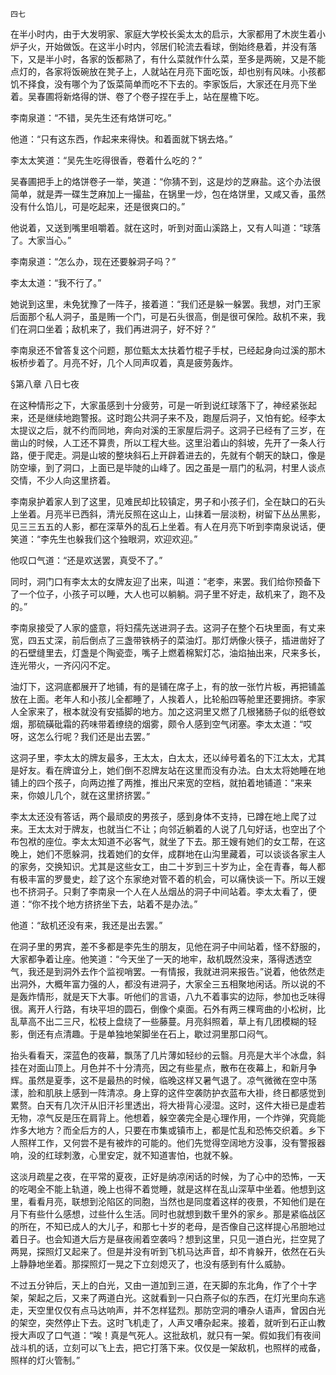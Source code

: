     四七 

   在半小时内，由于大发明家、家庭大学校长奚太太的启示，大家都用了木炭生着小炉子火，开始做饭。在这半小时内，邻居们轮流去看球，倒始终悬着，并没有落下，又是半小时，各家的饭都熟了，有什么菜就作什么菜，至多是两碗，又是不能点灯的，各家将饭碗放在凳子上，人就站在月亮下面吃饭，却也别有风味。小孩都饥不择食，没有哪个为了饭菜简单而吃不下去的。李家饭后，大家还在月亮下坐着。吴春圃将新烙得的饼、卷了个卷子捏在手上，站在屋檐下吃。

   李南泉道：“不错，吴先生还有烙饼可吃。”

   他道：“只有这东西，作起来来得快。和着面就下锅去烙。”

   李太太笑道：“吴先生吃得很香，卷着什么吃的？”

   吴春圃把手上的烙饼卷子一举，笑道：“你猜不到，这是炒的芝麻盐。这个办法很简单，就是弄一碟生芝麻加上一撮盐，在锅里一炒，包在烙饼里，又咸又香，虽然没有什么馅儿，可是吃起来，还是很爽口的。”

   他说着，又送到嘴里咀嚼着。就在这时，听到对面山溪路上，又有人叫道：“球落了。大家当心。”

   李南泉道：“怎么办，现在还要躲洞子吗？”

   李太太道：“我不行了。”

   她说到这里，未免犹豫了一阵子，接着道：“我们还是躲一躲罢。我想，对门王家后面那个私人洞子，虽是贿一个门，可是石头很高，倒是很可保险。敌机不来，我们在洞口坐着；敌机来了，我们再进洞子，好不好？”

   李南泉还不曾答复这个问题，那位甄太太扶着竹棍子手杖，已经起身向过溪的那木板桥步着了。月亮不好，几个人同声叹着，真是疲劳轰炸。

   §第八章 八日七夜

   在这种情形之下，大家虽感到十分疲劳，可是一听到说红球落下了，神经紧张起来，还是继续地跑警报。这时跑公共洞子来不及，跑屋后洞子，又怕有蛇。经李太太提议之后，就不约而同地，奔向对溪的王家屋后洞子。这洞子已经有了三岁，在凿山的时候，人工还不算贵，所以工程大些。这里沿着山的斜坡，先开了一条人行路，便于爬走。洞是山坡的整块斜石上开辟着进去的，先就有个朝天的缺口，像是防空壕，到了洞口，上面已是毕陡的山峰了。因之虽是一扇门的私洞，村里人谈点交情，不少人向这里挤着。

   李南泉护着家人到了这里，见难民却比较镇定，男子和小孩子们，全在缺口的石头上坐着。月亮半已西斜，清光反照在这山上，山抹着一层淡粉，树留下丛丛黑影，见三三五五的人影，都在深草外的乱石上坐着。有人在月亮下听到李南泉说话，便笑道：“李先生也躲我们这个独眼洞，欢迎欢迎。”

   他叹口气道：“还是欢送罢，真受不了。”

   同时，洞门口有李太太的女牌友迎了出来，叫道：“老李，来罢。我们给你预备下了一个位子，小孩子可以睡，大人也可以躺躺。洞子里不好走，敌机来了，跑不及的。”

   李南泉接受了人家的盛意，将妇孺先送进洞子去。这洞子在整个石块里面，有丈来宽，四五丈深，前后倒点了三盏带铁柄子的菜油灯。那灯炳像火筷子，插进凿好了的石壁缝里去，灯盏是个陶瓷壶，嘴子上燃着棉絮灯芯，油焰抽出来，尺来多长，连光带火，一齐闪闪不定。

   油灯下，这洞底都展开了地铺，有的是铺在席子上，有的放一张竹片板，再把铺盖放在上面。老年人和小孩儿全都睡了，人挨着人，比轮船四等舱里还要拥挤。李家人全家来了，根本就没有安插脚的地方。加之这洞里又燃了几根猪肠子似的纸卷蚊烟，那硫磺砒霜的药味带着缭绕的烟雾，颇令人感到空气闭塞。李太太道：“哎呀，这怎么行呢？我们还是出去罢。”

   这洞子里，李太太的牌友最多，王太太，白太太，还以绰号着名的下江太太，尤其是好友。看在牌谊分上，她们倒不忍牌友站在这里而没有办法。白太太将她睡在地铺上的四个孩子，向两边推了两推，推出尺来宽的空档，就拍着地铺道：“来来来，你娘儿几个，就在这里挤挤罢。”

   李太太还没有答话，两个最顽皮的男孩子，感到身体不支持，已蹲在地上爬了过来。王太太对于牌友，也就当仁不让；向邻近躺着的人说了几句好话，也空出了个布包袱的座位。李太太知道不必客气，就坐了下去。那王嫂有她们的女工帮，在这晚上，她们不愿躲洞，找着她们的女伴，成群地在山沟里藏着，可以谈谈各家主人的家务，交换知识。尤其是这些女工，由二十岁到三十岁为止，全在青春，每人都有极丰富的罗曼史，趁了这个东家绝对管不着的机会，可以痛快谈一下。所以王嫂也不挤洞子。只剩了李南泉一个人在人丛烟丛的洞子中间站着。李太太看了，便道：“你不找个地方挤挤坐下去，站着不是办法。”

   他道：“敌机还没有来，我还是出去罢。”

   在洞子里的男宾，差不多都是李先生的朋友，见他在洞子中间站着，怪不舒服的，大家都争着让座。他笑道：“今天坐了一天的地牢，敌机既然没来，落得透透空气，我还是到洞外去作个监视哨罢。一有情报，我就进洞来报告。”说着，他依然走出洞外，大概年富力强的人，都没有进洞子，大家全三五相聚地闲话。所以说的不是轰炸情形，就是天下大事。听他们的言语，八九不着事实的边际，参加也乏味得很。离开人行路，有块平坦的圆石，倒像个桌面。石外有两三棵弯曲的小松树，比乱草高不出二三尺，松枝上盘绕了一些藤蔓。月亮斜照着，草上有几团模糊的轻影，倒还有点清趣。于是单独地架脚坐在石上，歇过洞里那口闷气。

   抬头看看天，深蓝色的夜幕，飘荡了几片薄如轻纱的云翳。月亮是大半个冰盘，斜挂在对面山顶上。月色并不十分清亮，因之有些星点，散布在夜幕上，和新月争辉。虽然是夏季，这不是最热的时候，临晚这样又暑气退了。凉气微微在空中荡漾，脸和肌肤上感到一阵清凉。身上穿的这件空袭防护衣蓝布大褂，终日都感觉到累赘。白天有几次汗从旧汗衫里透出，将大褂背心浸湿。这时，这件大褂已是虚若无物，凉气反是压在肩背上。他想着，躲空袭完全是心理作用，一个炸弹，究竟能炸多大地方？而全后方的人，只要在市集或镇市上，都是忙乱和恐怖交织着。乡下人照样工作，又何尝不是有被炸的可能的。他们先觉得空阔地方没事，没有警报器响，没的红球刺激，心里安定，就不知道害怕，也就不躲。

   这淡月疏星之夜，在平常的夏夜，正好是纳凉闲话的时候，为了心中的恐怖，一天的吃喝全不能上轨道，晚上也得不着觉睡，就是这样在乱山深草中坐着。他想到这里，看看月亮，联想到沦陷区的同胞，当然也是同度着这样的夜景，不知他们是在月下有些什么感想，过些什么生活。同时也就想到数千里外的家乡。那是紧临战区的所在，不知已成人的大儿子，和那七十岁的老母，是否像自己这样提心吊胆地过着日子。也会知道大后方是昼夜闹着空袭吗？想到这里，只见一道白光，拦空晃了两晃，探照灯又起来了。但是并没有听到飞机马达声音，却不肯躲开，依然在石头上静静地坐着。那探照灯一晃之下立刻熄灭了，也没有感到有什么威胁。

   不过五分钟后，天上的白光，又由一道加到三道，在天脚的东北角，作了个十字架，架起之后，又来了两道白光。这就看到一只白燕子似的东西，在灯光里向东逃走，天空里仅仅有点马达响声，并不怎样猛烈。那防空洞的嘈杂人语声，曾因白光的架空，突然停止下去。这时飞机走了，人声又嘈杂起来。接着，就听到石正山教授大声叹了口气道：“唉！真是气死人。这批敌机，就只有一架。假如我们有夜间战斗机的话，立刻可以飞上去，把它打落下来。仅仅是一架敌机，也照样的戒备，照样的灯火管制。”

